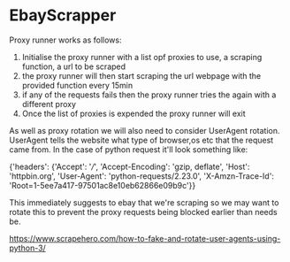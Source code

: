 # EbayScrapper

Proxy runner works as follows:
1. Initialise the proxy runner with a list opf proxies to use, a scraping function, a url to be scraped  
2. the proxy runner will then start scraping the url webpage with the provided function every 15min
3. if any of the requests fails then the proxy runner tries the again with a different proxy
4. Once the list of proxies is expended the proxy runner will exit

As well as proxy rotation we will also need to consider UserAgent rotation. UserAgent tells the website what type of browser,os etc that the request came from. In the case of python request it'll look something like:

{'headers': {'Accept': '*/*',
             'Accept-Encoding': 'gzip, deflate',
             'Host': 'httpbin.org',
             'User-Agent': 'python-requests/2.23.0',
             'X-Amzn-Trace-Id': 'Root=1-5ee7a417-97501ac8e10eb62866e09b9c'}}
             
This immediately suggests to ebay that we're scraping so we may want to rotate this to prevent the proxy requests being blocked earlier than needs be.

https://www.scrapehero.com/how-to-fake-and-rotate-user-agents-using-python-3/
